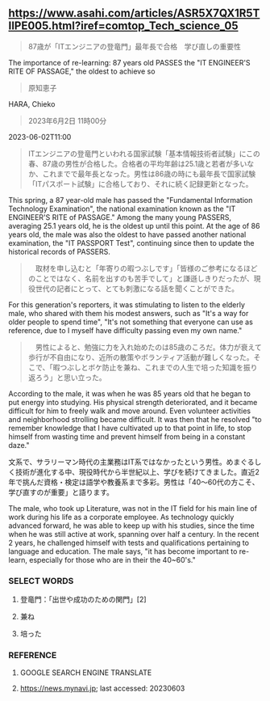 ## https://www.asahi.com/articles/ASR5X7QX1R5TIIPE005.html?iref=comtop_Tech_science_05

> 87歳が「ITエンジニアの登竜門」最年長で合格　学び直しの重要性

The importance of re-learning: 87 years old PASSES the "IT ENGINEER'S RITE OF PASSAGE," the oldest to achieve so

> 原知恵子

HARA, Chieko

> 2023年6月2日 11時00分

2023-06-02T11:00

> ITエンジニアの登竜門といわれる国家試験「基本情報技術者試験」にこの春、87歳の男性が合格した。合格者の平均年齢は25.1歳と若者が多いなか、これまでで最年長となった。男性は86歳の時にも最年長で国家試験「ITパスポート試験」に合格しており、それに続く記録更新となった。

This spring, a 87 year-old male has passed the "Fundamental Information Technology Examination", the national examination known as the "IT ENGINEER'S RITE of PASSAGE." Among the many young PASSERS, averaging 25.1 years old, he is the oldest up until this point. At the age of 86 years old, the male was also the oldest to have passed another national examination, the "IT PASSPORT Test", continuing since then to update the historical records of PASSERS.

>　取材を申し込むと「年寄りの暇つぶしです」「皆様のご参考になるほどのことではなく、名前を出すのも苦手でして」と謙遜しきりだったが、現役世代の記者にとって、とても刺激になる話を聞くことができた。

For this generation's reporters, it was stimulating to listen to the elderly male, who shared with them his modest answers, such as "It's a way for older people to spend time", "It's not something that everyone can use as reference, due to I myself have difficulty passing even my own name."

>　男性によると、勉強に力を入れ始めたのは85歳のころだ。体力が衰えて歩行が不自由になり、近所の散策やボランティア活動が難しくなった。そこで、「暇つぶしとボケ防止を兼ね、これまでの人生で培った知識を振り返ろう」と思い立った。

According to the male, it was when he was 85 years old that he began to put energy into studying. His physical strength deteriorated, and it became difficult for him to freely walk and move around. Even volunteer activities and neighborhood strolling became difficult. It was then that he resolved "to remember knowledge that I have cultivated up to that point in life, to stop himself from wasting time and prevent himself from being in a constant daze."

文系で、サラリーマン時代の主業務はIT系ではなかったという男性。めまぐるしく技術が進化する中、現役時代から半世紀以上、学びを続けてきました。直近2年で挑んだ資格・検定は語学や教養系まで多彩。男性は「40～60代の方こそ、学び直すのが重要」と語ります。

The male, who took up Literature, was not in the IT field for his main line of work during his life as a corporate employee. As technology quickly advanced forward, he was able to keep up with his studies, since the time when he was still active at work, spanning over half a century. In the recent 2 years, he challenged himself with tests and qualifications pertaining to language and education. The male says, "it has become important to re-learn, especially for those who are in their the 40~60's."


### SELECT WORDS

1) 登竜門：「出世や成功のための関門」[2]

2) 兼ね

3) 培った

### REFERENCE

1) GOOGLE SEARCH ENGINE TRANSLATE

2) https://news.mynavi.jp; last accessed: 20230603 
